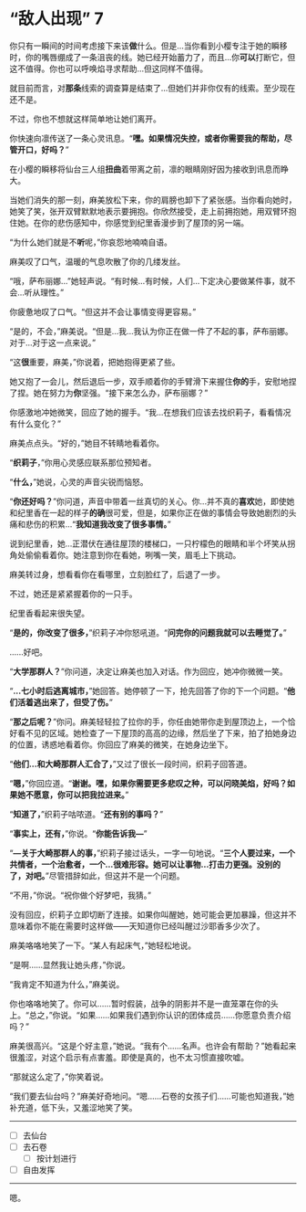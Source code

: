 # “敌人出现” 7

你只有一瞬间的时间考虑接下来该**做**什么。但是...当你看到小樱专注于她的瞬移时，你的嘴唇绷成了一条沮丧的线。她已经开始蓄力了，而且...你**可以**打断它，但这不值得。你也可以呼唤焰寻求帮助...但这同样不值得。

就目前而言，对**那条**线索的调查算是结束了...但她们并非你仅有的线索。至少现在还不是。

不过，你也不想就这样简单地让她们离开。

你快速向凛传送了一条心灵讯息。“**嘿。如果情况失控，或者你需要我的帮助，尽管开口，好吗？**”

在小樱的瞬移将仙台三人组**扭曲**着带离之前，凛的眼睛刚好因为接收到讯息而睁大。

当她们消失的那一刻，麻美放松下来，你的肩膀也卸下了紧张感。当你看向她时，她笑了笑，张开双臂默默地表示要拥抱。你欣然接受，走上前拥抱她，用双臂环抱住她。在你的悲伤感知中，你感觉到纪里香漫步到了屋顶的另一端。

“为什么她们就是不**听**呢，”你哀怨地喃喃自语。

麻美叹了口气，温暖的气息吹散了你的几缕发丝。

“哦，萨布丽娜...”她轻声说。“有时候...有时候，人们...下定决心要做某件事，就不会...听从理性。”

你疲惫地叹了口气。“但这并不会让事情变得更容易。”

“是的，不会，”麻美说。“但是...我...我认为你正在做一件了不起的事，萨布丽娜。对于...对于这一点来说。”

“这**很**重要，麻美，”你说着，把她抱得更紧了些。

她又抱了一会儿，然后退后一步，双手顺着你的手臂滑下来握住**你的**手，安慰地捏了捏。她在努力为**你**坚强。“接下来怎么办，萨布丽娜？”

你感激地冲她微笑，回应了她的握手。“我...在想我们应该去找织莉子，看看情况有什么变化？”

麻美点点头。“好的，”她目不转睛地看着你。

“**织莉子**，”你用心灵感应联系那位预知者。

“**什么，**”她说，心灵的声音尖锐而恼怒。

“**你还好吗？**”你问道，声音中带着一丝真切的关心。你...并不真的**喜欢**她，即使她和纪里香在一起的样子**的确**很可爱，但是，如果你正在做的事情会导致她剧烈的头痛和悲伤的积累...“**我知道我改变了很多事情。**”

说到纪里香，她...正潜伏在通往屋顶的楼梯口，一只柠檬色的眼睛和半个坏笑从拐角处偷偷看着你。她注意到你在看她，咧嘴一笑，眉毛上下挑动。

麻美转过身，想看看你在看哪里，立刻脸红了，后退了一步。

不过，她还是紧紧握着你的一只手。

纪里香看起来很失望。

“**是的，你改变了很多，**”织莉子冲你怒吼道。“**问完你的问题我就可以去睡觉了。**”

......好吧。

“**大学那群人？**”你问道，决定让麻美也加入对话。作为回应，她冲你微微一笑。

“**...七小时后逃离城市，**”她回答。她停顿了一下，抢先回答了你的下一个问题。“**他们活着逃出来了，但受了伤。**”

“**那之后呢？**”你问。麻美轻轻拉了拉你的手，你任由她带你走到屋顶边上，一个恰好看不见的区域。她检查了一下屋顶的高高的边缘，然后坐了下来，拍了拍她身边的位置，诱惑地看着你。你回应了麻美的微笑，在她身边坐下。

“**他们...和大崎那群人汇合了，**”又过了很长一段时间，织莉子回答道。

“**嗯，**”你回应道。“**谢谢。嘿，如果你需要更多悲叹之种，可以问晓美焰，好吗？如果她不愿意，你可以把我拉进来。**”

“**知道了，**”织莉子咕哝道。“**还有别的事吗？**”

“**事实上，还有，**”你说。“**你能告诉我—**”

“**—关于大崎那群人的事，**”织莉子接过话头，一字一句地说。“**三个人要过来，一个共情者，一个治愈者，一个...很难形容。她可以让事物...打击力更强。没别的了，对吧。**”尽管措辞如此，但这并不是一个问题。

“不用，”你说。“祝你做个好梦吧，我猜。”

没有回应，织莉子立即切断了连接。如果你叫醒她，她可能会更加暴躁，但这并不意味着你不能在需要时这样做——天知道你已经叫醒过沙耶香多少次了。

麻美咯咯地笑了一下。“某人有起床气，”她轻松地说。

“是啊……显然我让她头疼，”你说。 

“我肯定不知道为什么，”麻美说。

你也咯咯地笑了。你可以……暂时假装，战争的阴影并不是一直笼罩在你的头上。“总之，”你说。“如果……如果我们遇到你认识的团体成员……你愿意负责介绍吗？”

麻美很高兴。“这是个好主意，”她说。“我有个……名声。也许会有帮助？”她看起来很羞涩，对这个启示有点害羞。即使是真的，也不太习惯直接吹嘘。

“那就这么定了，”你笑着说。

“我们要去仙台吗？”麻美好奇地问。“嗯……石卷的女孩子们……可能也知道我，”她补充道，低下头，又羞涩地笑了笑。

---

- [ ] 去仙台
- [ ] 去石卷
  - [ ] 按计划进行
- [ ] 自由发挥

---

嗯。
